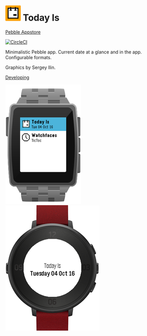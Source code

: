 <h1><img src="app/resources/images/today-48.png"/>&nbsp;Today Is</h1>

[Pebble Appstore](https://apps.getpebble.com/en_US/application/57f1dc9405e4b1be61000122)

[![CircleCI](https://img.shields.io/circleci/project/mikea/pebble-today-is.svg?style=flat)](https://circleci.com/gh/mikea/pebble-today-is)

Minimalistic Pebble app. Current date at a glance and in the app.
Configurable formats.

Graphics by Sergey Ilin.

[Developing](docs/developing.md)

![AppGlance Screenshot](screenshots/app_glance_square_steel_silver.png) ![Window Screenshot](screenshots/app_round_red.png)

